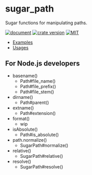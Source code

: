 # sugar_path

Sugar functions for manipulating paths.

[![document](https://docs.rs/sugar_path/badge.svg)](https://docs.rs/crate/sugar_path)
[![crate version](https://img.shields.io/crates/v/sugar_path.svg)](https://crates.io/crates/sugar_path) 
[![MIT](https://img.shields.io/badge/License-MIT-yellow.svg)](https://opensource.org/licenses/MIT)


- [Examples](https://github.com/iheyunfei/sugar_path/tree/main/tests)
- [Usages](https://docs.rs/sugar_path/latest/sugar_path/trait.SugarPath.html)

## For Node.js developers

- basename()
  - Path#file_name()
  - Path#file_prefix()
  - Path#file_stem()
- dirname()
  - Path#parent()
- extname()
  - Path#extension()
- format()
  - wip
- isAbsolute()
  - Path#is_absolute()
- path.normalize()
  - SugarPath#normalize()
- relative()
  - SugarPath#relative()
- resolve()
  - SugarPath#resolve()

